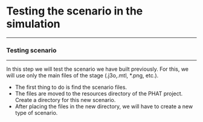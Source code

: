 # Testing the scenario in the simulation

---
### Testing scenario
---

In this step we will test the scenario we have built previously. For this, we will use only the main files of the stage (.j3o,.mtl, *.png, etc.).

- The first thing to do is find the scenario files.
- The files are moved to the resources directory of the PHAT project. Create a directory for this new scenario.
- After placing the files in the new directory, we will have to create a new type of scenario.
